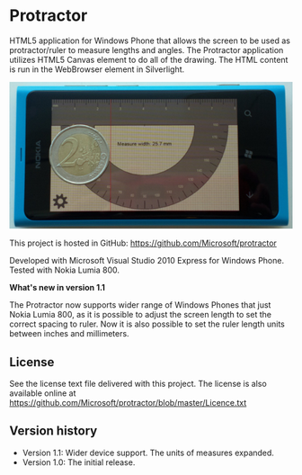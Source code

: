 Protractor
==========

HTML5 application for Windows Phone that allows the screen to be used as
protractor/ruler to measure lengths and angles. The Protractor application
utilizes HTML5 Canvas element to do all of the drawing. The HTML content is
run in the WebBrowser element in Silverlight.

![Screenshot](doc/length_measure_small.png?raw=true)

This project is hosted in GitHub: https://github.com/Microsoft/protractor

Developed with Microsoft Visual Studio 2010 Express for Windows Phone. Tested
with Nokia Lumia 800.

**What's new in version 1.1**

The Protractor now supports wider range of Windows Phones that just Nokia Lumia
800, as it is possible to adjust the screen length to set the correct spacing to
ruler. Now it is also possible to set the ruler length units between inches and
millimeters.


License
--------------------------------------------------------------------------------

See the license text file delivered with this project. The license is also
available online at
https://github.com/Microsoft/protractor/blob/master/Licence.txt


Version history
--------------------------------------------------------------------------------

* Version 1.1: Wider device support. The units of measures expanded.
* Version 1.0: The initial release.
